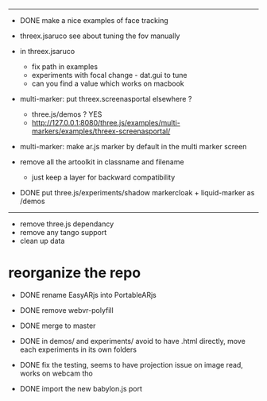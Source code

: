 


---
- DONE make a nice examples of face tracking
- threex.jsaruco see about tuning the fov manually
- in threex.jsaruco
  - fix path in examples
  - experiments with focal change - dat.gui to tune 
  - can you find a value which works on macbook
- multi-marker: put threex.screenasportal elsewhere ?
  - three.js/demos ? YES
  - http://127.0.0.1:8080/three.js/examples/multi-markers/examples/threex-screenasportal/
- multi-marker: make ar.js marker by default in the multi marker screen

- remove all the artoolkit in classname and filename
  - just keep a layer for backward compatibility
- DONE put three.js/experiments/shadow markercloak + liquid-marker as /demos

---

- remove three.js dependancy
- remove any tango support
- clean up data

# reorganize the repo
- DONE rename EasyARjs into PortableARjs 
- DONE remove webvr-polyfill
- DONE merge to master
- DONE in demos/ and experiments/ avoid to have .html directly, move each experiments in its own folders



- DONE fix the testing, seems to have projection issue on image read, works on webcam tho
- DONE import the new babylon.js port
